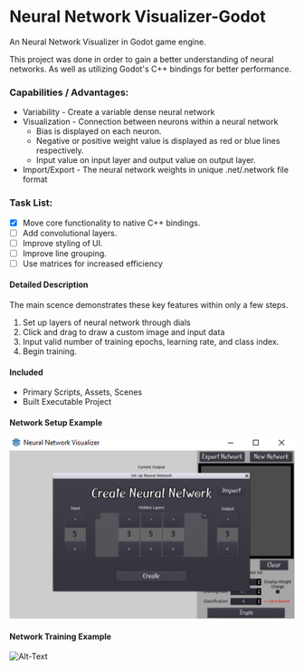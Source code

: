 # Neural Network Visualizer-Godot #
An Neural Network Visualizer in Godot game engine.

This project was done in order to gain a better understanding of neural networks.
As well as utilizing Godot's C++ bindings for better performance. 

### Capabilities / Advantages: ###
* Variability - Create a variable dense neural network
* Visualization - Connection between neurons within a neural network
    * Bias is displayed on each neuron.
    * Negative or positive weight value is displayed as red or blue lines respectively.
    * Input value on input layer and output value on output layer.
* Import/Export - The neural network weights in unique .net/.network file format

### Task List: ###
- [x] Move core functionality to native C++ bindings.
- [ ] Add convolutional layers.
- [ ] Improve styling of UI.
- [ ] Improve line grouping.
- [ ] Use matrices for increased efficiency

#### Detailed Description ####
The main scence demonstrates these key features within only a few steps. 
1. Set up layers of neural network through dials
2. Click and drag to draw a custom image and input data
3. Input valid number of training epochs, learning rate, and class index.
4. Begin training.

#### Included ####
* Primary Scripts, Assets, Scenes
* Built Executable Project

#### Network Setup Example ####
![Alt-Text](/Network_Setup_Example.png)

#### Network Training Example ####
![Alt-Text](/Network_Training_Example.png)